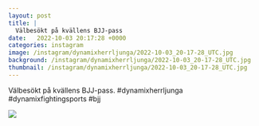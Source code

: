 ```yaml
---
layout: post
title: |
  Välbesökt på kvällens BJJ-pass
date:   2022-10-03 20:17:28 +0000
categories: instagram
image: /instagram/dynamixherrljunga/2022-10-03_20-17-28_UTC.jpg
background: /instagram/dynamixherrljunga/2022-10-03_20-17-28_UTC.jpg
thumbnail: /instagram/dynamixherrljunga/2022-10-03_20-17-28_UTC.jpg
---
```

Välbesökt på kvällens BJJ-pass. #dynamixherrljunga #dynamixfightingsports #bjj



<img src='/www-dynamix-herrljunga/instagram/dynamixherrljunga/2022-10-03_20-17-28_UTC.jpg' class='img-fluid' />
